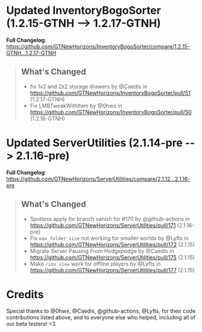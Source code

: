 # Updated InventoryBogoSorter (1.2.15-GTNH -->  1.2.17-GTNH)
**Full Changelog**: https://github.com/GTNewHorizons/InventoryBogoSorter/compare/1.2.15-GTNH...1.2.17-GTNH
>## What's Changed
> * fix 1x2 and 2x2 storage drawers by @Caedis in https://github.com/GTNewHorizons/InventoryBogoSorter/pull/51 (1.2.17-GTNH)
> * Fix LMBTweakWithItem  by @0hwx in https://github.com/GTNewHorizons/InventoryBogoSorter/pull/50 (1.2.16-GTNH)
>

# Updated ServerUtilities (2.1.14-pre -->  2.1.16-pre)
**Full Changelog**: https://github.com/GTNewHorizons/ServerUtilities/compare/2.1.12...2.1.16-pre
>## What's Changed
> * Spotless apply for branch vanish for #170 by @github-actions in https://github.com/GTNewHorizons/ServerUtilities/pull/171 (2.1.16-pre)
> * Fix `max_folder_size` not working for smaller worlds by @Lyfts in https://github.com/GTNewHorizons/ServerUtilities/pull/172 (2.1.15)
> * Migrate Server Pausing From Hodgepodge by @Caedis in https://github.com/GTNewHorizons/ServerUtilities/pull/175 (2.1.15)
> * Make `/inv view` work for offline players by @Lyfts in https://github.com/GTNewHorizons/ServerUtilities/pull/177 (2.1.15)
>

# Credits
Special thanks to @0hwx, @Caedis, @github-actions, @Lyfts, for their code contributions listed above, and to everyone else who helped, including all of our beta testers! <3